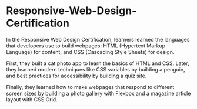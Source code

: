 # Responsive-Web-Design-Certification
In the Responsive Web Design Certification, learners learned the languages that developers use to build webpages: HTML (Hypertext Markup Language) for content, and CSS (Cascading Style Sheets) for design.

First, they built a cat photo app to learn the basics of HTML and CSS. Later, they learned modern techniques like CSS variables by building a penguin, and best practices for accessibility by building a quiz site.

Finally, they learned how to make webpages that respond to different screen sizes by building a photo gallery with Flexbox and a magazine article layout with CSS Grid.
